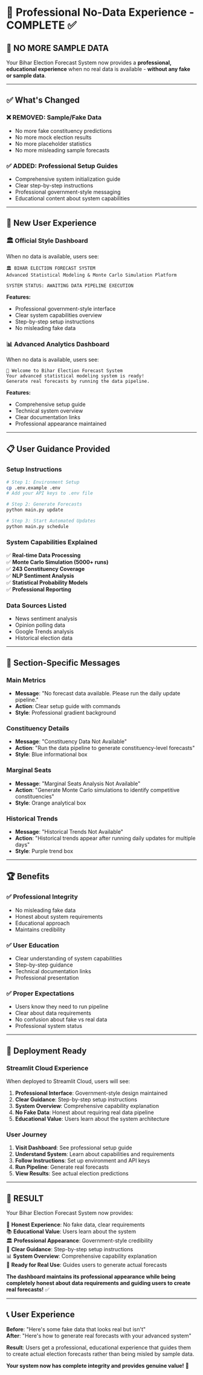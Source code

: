 # 🎯 Professional No-Data Experience - COMPLETE ✅

## 🚫 **NO MORE SAMPLE DATA**

Your Bihar Election Forecast System now provides a **professional, educational experience** when no real data is available - **without any fake or sample data**.

---

## ✅ **What's Changed**

### **❌ REMOVED: Sample/Fake Data**
- No more fake constituency predictions
- No more mock election results
- No more placeholder statistics
- No more misleading sample forecasts

### **✅ ADDED: Professional Setup Guides**
- Comprehensive system initialization guide
- Clear step-by-step instructions
- Professional government-style messaging
- Educational content about system capabilities

---

## 🎨 **New User Experience**

### **🏛️ Official Style Dashboard**
When no data is available, users see:

```
🏛️ BIHAR ELECTION FORECAST SYSTEM
Advanced Statistical Modeling & Monte Carlo Simulation Platform

SYSTEM STATUS: AWAITING DATA PIPELINE EXECUTION
```

**Features:**
- Professional government-style interface
- Clear system capabilities overview
- Step-by-step setup instructions
- No misleading fake data

### **📊 Advanced Analytics Dashboard**
When no data is available, users see:

```
🚀 Welcome to Bihar Election Forecast System
Your advanced statistical modeling system is ready! 
Generate real forecasts by running the data pipeline.
```

**Features:**
- Comprehensive setup guide
- Technical system overview
- Clear documentation links
- Professional appearance maintained

---

## 📋 **User Guidance Provided**

### **Setup Instructions**
```bash
# Step 1: Environment Setup
cp .env.example .env
# Add your API keys to .env file

# Step 2: Generate Forecasts
python main.py update

# Step 3: Start Automated Updates
python main.py schedule
```

### **System Capabilities Explained**
✅ **Real-time Data Processing**  
✅ **Monte Carlo Simulation (5000+ runs)**  
✅ **243 Constituency Coverage**  
✅ **NLP Sentiment Analysis**  
✅ **Statistical Probability Models**  
✅ **Professional Reporting**

### **Data Sources Listed**
- News sentiment analysis
- Opinion polling data
- Google Trends analysis
- Historical election data

---

## 🎯 **Section-Specific Messages**

### **Main Metrics**
- **Message**: "No forecast data available. Please run the daily update pipeline."
- **Action**: Clear setup guide with commands
- **Style**: Professional gradient background

### **Constituency Details**
- **Message**: "Constituency Data Not Available"
- **Action**: "Run the data pipeline to generate constituency-level forecasts"
- **Style**: Blue informational box

### **Marginal Seats**
- **Message**: "Marginal Seats Analysis Not Available"
- **Action**: "Generate Monte Carlo simulations to identify competitive constituencies"
- **Style**: Orange analytical box

### **Historical Trends**
- **Message**: "Historical Trends Not Available"
- **Action**: "Historical trends appear after running daily updates for multiple days"
- **Style**: Purple trend box

---

## 🏆 **Benefits**

### **✅ Professional Integrity**
- No misleading fake data
- Honest about system requirements
- Educational approach
- Maintains credibility

### **✅ User Education**
- Clear understanding of system capabilities
- Step-by-step guidance
- Technical documentation links
- Professional presentation

### **✅ Proper Expectations**
- Users know they need to run pipeline
- Clear about data requirements
- No confusion about fake vs real data
- Professional system status

---

## 🚀 **Deployment Ready**

### **Streamlit Cloud Experience**
When deployed to Streamlit Cloud, users will see:

1. **Professional Interface**: Government-style design maintained
2. **Clear Guidance**: Step-by-step setup instructions
3. **System Overview**: Comprehensive capability explanation
4. **No Fake Data**: Honest about requiring real data pipeline
5. **Educational Value**: Users learn about the system architecture

### **User Journey**
1. **Visit Dashboard**: See professional setup guide
2. **Understand System**: Learn about capabilities and requirements
3. **Follow Instructions**: Set up environment and API keys
4. **Run Pipeline**: Generate real forecasts
5. **View Results**: See actual election predictions

---

## 🎉 **RESULT**

Your Bihar Election Forecast System now provides:

🎯 **Honest Experience**: No fake data, clear requirements  
📚 **Educational Value**: Users learn about the system  
🏛️ **Professional Appearance**: Government-style credibility  
🔧 **Clear Guidance**: Step-by-step setup instructions  
📊 **System Overview**: Comprehensive capability explanation  
🚀 **Ready for Real Use**: Guides users to generate actual forecasts  

**The dashboard maintains its professional appearance while being completely honest about data requirements and guiding users to create real forecasts!** ✅

---

## 📞 **User Experience**

**Before**: "Here's some fake data that looks real but isn't"  
**After**: "Here's how to generate real forecasts with your advanced system"

**Result**: Users get a professional, educational experience that guides them to create actual election forecasts rather than being misled by sample data.

**Your system now has complete integrity and provides genuine value!** 🎉